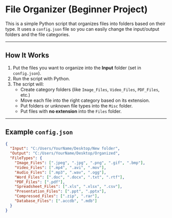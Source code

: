 # File Organizer (Beginner Project)

This is a simple Python script that organizes files into folders based on their type.
It uses a `config.json` file so you can easily change the input/output folders and the file categories.

---

## How It Works

1. Put the files you want to organize into the **Input** folder (set in `config.json`).
2. Run the script with Python.
3. The script will:
   - Create category folders (like `Image_Files`, `Video_Files`, `PDF_Files`, etc.)
   - Move each file into the right category based on its extension.
   - Put folders or unknown file types into the `Misc` folder.
   - Put files with **no extension** into the `Files` folder.

---

## Example `config.json`

```json
{
  "Input": "C:/Users/YourName/Desktop/New folder",
  "Output": "C:/Users/YourName/Desktop/Organized",
  "FileTypes": {
    "Image_Files": [".jpeg", ".jpg", ".png", ".gif", ".bmp"],
    "Video_Files": [".mp4", ".avi", ".mov"],
    "Audio_Files": [".mp3", ".wav", ".ogg"],
    "Word_Files": [".doc", ".docx", ".txt", ".rtf"],
    "PDF_Files": [".pdf"],
    "Spreadsheet_Files": [".xls", ".xlsx", ".csv"],
    "Presentation_Files": [".ppt", ".pptx"],
    "Compressed_Files": [".zip", ".rar"],
    "Database_Files": [".accdb", ".mdb"]
  }
}
```
